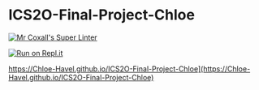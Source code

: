 # ICS2O-Final-Project-Chloe

[![Mr Coxall's Super Linter](https://github.com/Chloe-Havel/ICS2O-Final-Project-Chloe/workflows/Mr%20Coxall's%20Super%20Linter/badge.svg)](https://github.com/Chloe-Havel/ICS2O-Final-Project-Chloe/actions/)

[![Run on Repl.it](https://repl.it/badge/github/Chloe-Havel/ICS2O-Final-Project-Chloe)](https://repl.it/github/Chloe-Havel/ICS2O-Final-Project-Chloe)

https://Chloe-Havel.github.io/ICS2O-Final-Project-Chloe](https://Chloe-Havel.github.io/ICS2O-Final-Project-Chloe)
